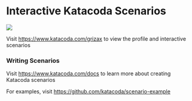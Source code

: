 # Interactive Katacoda Scenarios

[![](http://shields.katacoda.com/katacoda/grizax/count.svg)](https://www.katacoda.com/grizax "Get your profile on Katacoda.com")

Visit https://www.katacoda.com/grizax to view the profile and interactive scenarios

### Writing Scenarios
Visit https://www.katacoda.com/docs to learn more about creating Katacoda scenarios

For examples, visit https://github.com/katacoda/scenario-example
